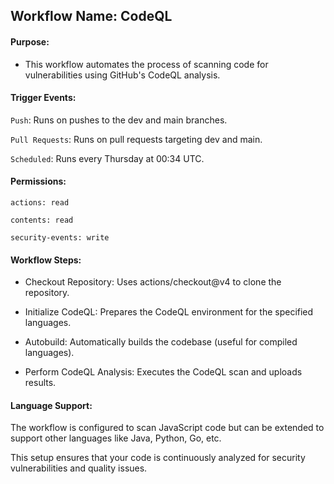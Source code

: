 ## Workflow Name: CodeQL

#### Purpose: 

- This workflow automates the process of scanning code for vulnerabilities using GitHub's CodeQL analysis.

#### Trigger Events:

`Push`: Runs on pushes to the dev and main branches.

`Pull Requests`: Runs on pull requests targeting dev and main.

`Scheduled`: Runs every Thursday at 00:34 UTC.

#### Permissions:

`actions: read`

`contents: read`

`security-events: write`

#### Workflow Steps:

- Checkout Repository: Uses actions/checkout@v4 to clone the repository.
  
- Initialize CodeQL: Prepares the CodeQL environment for the specified languages.
  
- Autobuild: Automatically builds the codebase (useful for compiled languages).
  
- Perform CodeQL Analysis: Executes the CodeQL scan and uploads results.
  
#### Language Support:
The workflow is configured to scan JavaScript code but can be extended to support other languages like Java, Python, Go, etc.

This setup ensures that your code is continuously analyzed for security vulnerabilities and quality issues.
